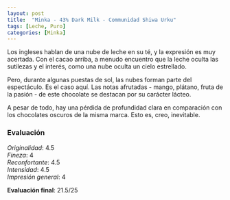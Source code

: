 ```yaml
---
layout: post
title:  "Minka - 43% Dark Milk - Communidad Shiwa Urku"
tags: [Leche, Puro] 
categories: [Minka]
---
```


Los ingleses hablan de una nube de leche en su té, y la expresión es muy acertada. Con el cacao arriba, a menudo encuentro que la leche oculta las sutilezas y el interés, como una nube oculta un cielo estrellado.

Pero, durante algunas puestas de sol, las nubes forman parte del espectáculo. Es el caso aquí. Las notas afrutadas - mango, plátano, fruta de la pasión - de este chocolate se destacan por su carácter lácteo.

A pesar de todo, hay una pérdida de profundidad clara en comparación con los chocolates oscuros de la misma marca. Esto es, creo, inevitable.

### Evaluación

_Originalidad_: 4.5  
_Fineza_: 4  
_Reconfortante_: 4.5  
_Intensidad_: 4.5  
_Impresión general_: 4

**Evaluación final**: 21.5/25


